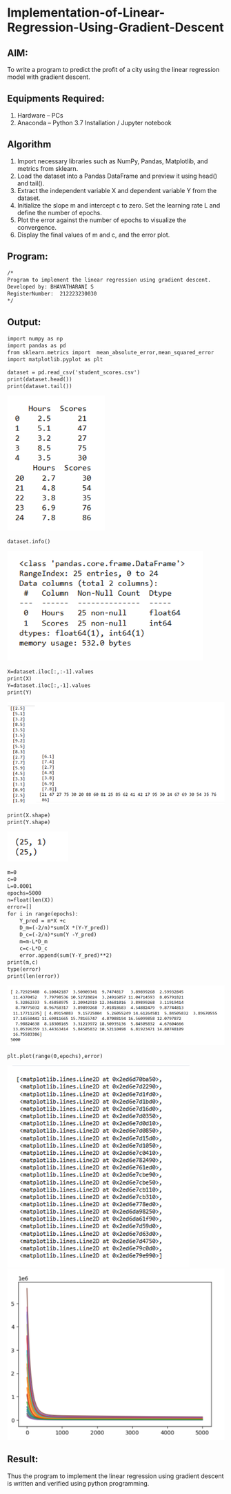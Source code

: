 # Implementation-of-Linear-Regression-Using-Gradient-Descent

## AIM:
To write a program to predict the profit of a city using the linear regression model with gradient descent.

## Equipments Required:
1. Hardware – PCs
2. Anaconda – Python 3.7 Installation / Jupyter notebook

## Algorithm
1. Import necessary libraries such as NumPy, Pandas, Matplotlib, and metrics from sklearn.
2. Load the dataset into a Pandas DataFrame and preview it using head() and tail().
3. Extract the independent variable X and dependent variable Y from the dataset.
4. Initialize the slope m and intercept c to zero. Set the learning rate L and define the number of epochs.
5. Plot the error against the number of epochs to visualize the convergence.
6. Display the final values of m and c, and the error plot. 


## Program:
```
/*
Program to implement the linear regression using gradient descent.
Developed by: BHAVATHARANI S
RegisterNumber:  212223230030
*/
```

## Output:
```
import numpy as np
import pandas as pd
from sklearn.metrics import  mean_absolute_error,mean_squared_error
import matplotlib.pyplot as plt
```
```
dataset = pd.read_csv('student_scores.csv')
print(dataset.head())
print(dataset.tail())
```
![alt text](<Screenshot from 2024-09-19 18-36-27.png>)
```
dataset.info()
```
![alt text](<Screenshot from 2024-09-19 18-37-12.png>)
```
X=dataset.iloc[:,:-1].values
print(X)
Y=dataset.iloc[:,-1].values
print(Y)
```
![alt text](<Screenshot from 2024-09-19 18-38-02.png>)
```
print(X.shape)
print(Y.shape)
```
![alt text](<Screenshot from 2024-09-19 18-39-02.png>)
```
m=0
c=0
L=0.0001
epochs=5000
n=float(len(X))
error=[]
for i in range(epochs):
    Y_pred = m*X +c
    D_m=(-2/n)*sum(X *(Y-Y_pred))
    D_c=(-2/n)*sum(Y -Y_pred)
    m=m-L*D_m
    c=c-L*D_c
    error.append(sum(Y-Y_pred)**2)
print(m,c)
type(error)
print(len(error))
```
![alt text](<Screenshot from 2024-09-19 18-39-55.png>)
```
plt.plot(range(0,epochs),error)
```
![alt text](<Screenshot from 2024-09-19 18-40-47.png>)
![alt text](<Screenshot from 2024-09-19 18-41-13.png>)



## Result:
Thus the program to implement the linear regression using gradient descent is written and verified using python programming.
